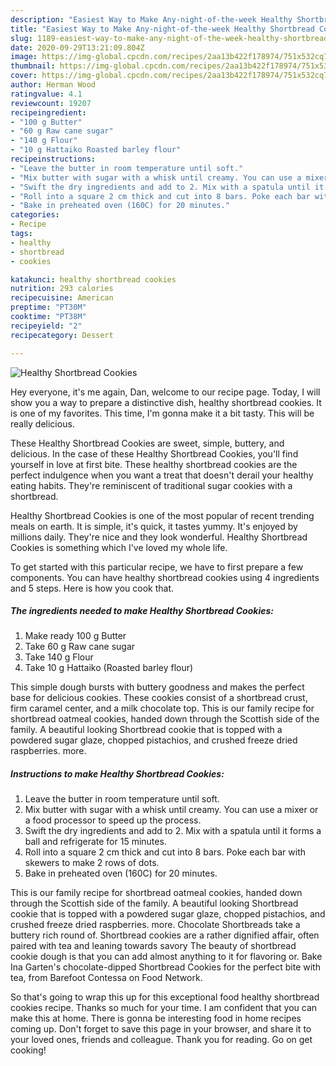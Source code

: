 ```yaml
---
description: "Easiest Way to Make Any-night-of-the-week Healthy Shortbread Cookies"
title: "Easiest Way to Make Any-night-of-the-week Healthy Shortbread Cookies"
slug: 1189-easiest-way-to-make-any-night-of-the-week-healthy-shortbread-cookies
date: 2020-09-29T13:21:09.804Z
image: https://img-global.cpcdn.com/recipes/2aa13b422f178974/751x532cq70/healthy-shortbread-cookies-recipe-main-photo.jpg
thumbnail: https://img-global.cpcdn.com/recipes/2aa13b422f178974/751x532cq70/healthy-shortbread-cookies-recipe-main-photo.jpg
cover: https://img-global.cpcdn.com/recipes/2aa13b422f178974/751x532cq70/healthy-shortbread-cookies-recipe-main-photo.jpg
author: Herman Wood
ratingvalue: 4.1
reviewcount: 19207
recipeingredient:
- "100 g Butter"
- "60 g Raw cane sugar"
- "140 g Flour"
- "10 g Hattaiko Roasted barley flour"
recipeinstructions:
- "Leave the butter in room temperature until soft."
- "Mix butter with sugar with a whisk until creamy. You can use a mixer or a food processor to speed up the process."
- "Swift the dry ingredients and add to 2. Mix with a spatula until it forms a ball and refrigerate for 15 minutes."
- "Roll into a square 2 cm thick and cut into 8 bars. Poke each bar with skewers to make 2 rows of dots."
- "Bake in preheated oven (160C) for 20 minutes."
categories:
- Recipe
tags:
- healthy
- shortbread
- cookies

katakunci: healthy shortbread cookies 
nutrition: 293 calories
recipecuisine: American
preptime: "PT30M"
cooktime: "PT38M"
recipeyield: "2"
recipecategory: Dessert

---
```



![Healthy Shortbread Cookies](https://img-global.cpcdn.com/recipes/2aa13b422f178974/751x532cq70/healthy-shortbread-cookies-recipe-main-photo.jpg)

Hey everyone, it's me again, Dan, welcome to our recipe page. Today, I will show you a way to prepare a distinctive dish, healthy shortbread cookies. It is one of my favorites. This time, I'm gonna make it a bit tasty. This will be really delicious.

These Healthy Shortbread Cookies are sweet, simple, buttery, and delicious. In the case of these Healthy Shortbread Cookies, you&#39;ll find yourself in love at first bite. These healthy shortbread cookies are the perfect indulgence when you want a treat that doesn&#39;t derail your healthy eating habits. They&#39;re reminiscent of traditional sugar cookies with a shortbread.

Healthy Shortbread Cookies is one of the most popular of recent trending meals on earth. It is simple, it's quick, it tastes yummy. It's enjoyed by millions daily. They're nice and they look wonderful. Healthy Shortbread Cookies is something which I've loved my whole life.


To get started with this particular recipe, we have to first prepare a few components. You can have healthy shortbread cookies using 4 ingredients and 5 steps. Here is how you cook that.

<!--inarticleads1-->

##### The ingredients needed to make Healthy Shortbread Cookies:

1. Make ready 100 g Butter
1. Take 60 g Raw cane sugar
1. Take 140 g Flour
1. Take 10 g Hattaiko (Roasted barley flour)


This simple dough bursts with buttery goodness and makes the perfect base for delicious cookies. These cookies consist of a shortbread crust, firm caramel center, and a milk chocolate top. This is our family recipe for shortbread oatmeal cookies, handed down through the Scottish side of the family. A beautiful looking Shortbread cookie that is topped with a powdered sugar glaze, chopped pistachios, and crushed freeze dried raspberries. more. 

<!--inarticleads2-->

##### Instructions to make Healthy Shortbread Cookies:

1. Leave the butter in room temperature until soft.
1. Mix butter with sugar with a whisk until creamy. You can use a mixer or a food processor to speed up the process.
1. Swift the dry ingredients and add to 2. Mix with a spatula until it forms a ball and refrigerate for 15 minutes.
1. Roll into a square 2 cm thick and cut into 8 bars. Poke each bar with skewers to make 2 rows of dots.
1. Bake in preheated oven (160C) for 20 minutes.


This is our family recipe for shortbread oatmeal cookies, handed down through the Scottish side of the family. A beautiful looking Shortbread cookie that is topped with a powdered sugar glaze, chopped pistachios, and crushed freeze dried raspberries. more. Chocolate Shortbreads take a buttery rich round of. Shortbread cookies are a rather dignified affair, often paired with tea and leaning towards savory The beauty of shortbread cookie dough is that you can add almost anything to it for flavoring or. Bake Ina Garten&#39;s chocolate-dipped Shortbread Cookies for the perfect bite with tea, from Barefoot Contessa on Food Network. 

So that's going to wrap this up for this exceptional food healthy shortbread cookies recipe. Thanks so much for your time. I am confident that you can make this at home. There is gonna be interesting food in home recipes coming up. Don't forget to save this page in your browser, and share it to your loved ones, friends and colleague. Thank you for reading. Go on get cooking!
